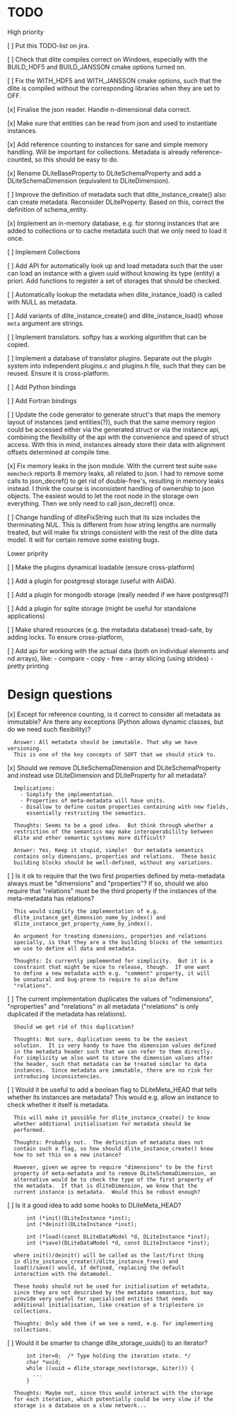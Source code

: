 TODO
====

High priority

  [ ] Put this TODO-list on jira.

  [ ] Check that dlite compiles correct on Windows, especially with the
      BUILD_HDF5 and BUILD_JANSSON cmake options turned on.

  [ ] Fix the WITH_HDF5 and WITH_JANSSON cmake options, such that the
      dlite is compiled without the corresponding libraries when they
      are set to OFF.

  [x] Finalise the json reader.  Handle n-dimensional data correct.

  [x] Make sure that entities can be read from json and used to
      instantiate instances.

  [x] Add reference counting to instances for sane and simple memory
      handling. Will be important for collections.  Metadata is already
      reference-counted, so this should be easy to do.

  [x] Rename DLiteBaseProperty to DLiteSchemaProperty and add a
      DLiteSchemaDimension (equivalent to DLiteDimension).

  [ ] Improve the definition of metadata such that dlite_instance_create()
      also can create metadata.  Reconsider DLiteProperty.  Based on
      this, correct the definition of schema_entity.

  [x] Implement an in-memory database, e.g. for storing instances that
      are added to collections or to cache metadata such that we only
      need to load it once.

  [ ] Implement Collections

  [ ] Add API for automatically look up and load metadata such that the
      user can load an instance with a given uuid without knowing its
      type (entity) a priori.  Add functions to register a set of storages
      that should be checked.

  [ ] Automatically lookup the metadata when dlite_instance_load() is
      called with NULL as metadata.

  [ ] Add variants of dlite_instance_create() and dlite_instance_load()
      whose `meta` argument are strings.

  [ ] Implement translators.  softpy has a working algorithm that can be
      copied.

  [ ] Implement a database of translator plugins.  Separate out the plugin
      system into independent plugins.c and plugins.h file, such that
      they can be reused.  Ensure it is cross-platform.

  [ ] Add Python bindings

  [ ] Add Fortran bindings

  [ ] Update the code generator to generate struct's that maps the
      memory layout of instances (and entities(?)), such that the same
      memory region could be accessed either via the generated struct or
      via the instance api, combining the flexibility of the api with
      the convenience and speed of struct access.  With this in mind,
      instances already store their data with alignment offsets
      determined at compile time.

  [x] Fix memory leaks in the json module. With the current test suite
      ``make memcheck`` reports 8 memory leaks, all related to json. I
      had to remove some calls to json_decref() to get rid of
      double-free's, resulting in memory leaks instead. I think the
      course is inconsistent handling of ownership to json objects. The
      easiest would to let the root node in the storage own everything.
      Then we only need to call json_decref() once.

  [ ] Change handling of dliteFixString such that its size includes
      the therminating NUL.  This is different from how string lengths
      are normally treated, but will make fix strings consistent with
      the rest of the dlite data model.  It will for certain remove
      some existing bugs.


Lower priprity

  [ ] Make the plugins dynamical loadable (ensure cross-platform)

  [ ] Add a plugin for postgresql storage (useful with AiiDA).

  [ ] Add a plugin for mongodb storage (really needed if we have postgresql?)

  [ ] Add a plugin for sqlite storage (might be useful for standalone
      applications)

  [ ] Make shared resources (e.g. the metadata database) tread-safe,
      by adding locks.  To ensure cross-platform,

  [ ] Add api for working with the actual data (both on individual
      elements and nd arrays), like:
        - compare
        - copy
        - free
        - array slicing (using strides)
        - pretty printing


Design questions
================

  [x] Except for reference counting, is it correct to consider all
      metadata as immutable?  Are there any exceptions (Python allows
      dynamic classes, but do we need such flexibility)?

      Answer: All metadata should be immutable. That why we have versioning.
      This is one of the key concepts of SOFT that we should stick to.


  [x] Should we remove DLiteSchemaDimension and DLiteSchemaProperty
      and instead use DLiteDimension and DLiteProperty for all metadata?

      Implications:
        - Simplify the implementation.
        - Properties of meta-metadata will have units.
        - Disallow to define custom properties containing with new fields,
          essentially restricting the semantics.

      Thoughts: Seems to be a good idea.  But think through whether a
      restriction of the semantics may make interoperabililty between
      dlite and other semantic systems more difficult?

      Answer: Yes. Keep it stupid, simple!  Our metadata semantics
      contains only dimensions, properties and relations.  These basic
      building blocks should be well-defined, without any variations.


  [ ] Is it ok to require that the two first properties defined by
      meta-metadata always must be "dimensions" and "properties"?
      If so, should we also require that "relations" must be the third
      property if the instances of the meta-metadata has relations?

      This would simplify the implementation of e.g.
      dlite_instance_get_dimension_name_by_index() and
      dlite_instance_get_property_name_by_index().

      An argument for treating dimensions, properties and relations
      specially, is that they are a the building blocks of the semantics
      we use to define all data and metadata.

      Thoughts: Is currently implemented for simplicity.  But it is a
      constraint that might be nice to release, though.  If one want
      to define a new metadata with e.g. "comment" property, it will
      be unnatural and bug-prone to require to also define
      "relations".


  [ ] The current implementation duplicates the values of "ndimensions",
      "nproperties" and "nrelations" in all metadata ("nrelations" is
      only duplicated if the metadata has relations).

      Should we get rid of this duplication?

      Thoughts: Not sure, duplication seems to be the easiest
      solution.  It is very handy to have the dimension values defined
      in the metadata header such that we can refer to them directly.
      For simplicity we also want to store the dimension values after
      the header, such that metadata can be treated similar to data
      instances.  Since metadata are immutable, there are no risk for
      introducing inconsistencies.


  [ ] Would it be useful to add a boolean flag to DLiteMeta_HEAD that
      tells whether its instances are metadata?  This would e.g. allow
      an instance to check whether it itself is metadata.

      This will make it possible for dlite_instance_create() to know
      whether additional initialisation for metadata should be
      performed.

      Thoughts: Probably not.  The definition of metadata does not
      contain such a flag, so how should dlite_instance_create() know
      how to set this on a new instance?

      However, given we agree to require "dimensions" to be the first
      property of meta-metadata and to remove DLiteSchemaDimension, an
      alternative would be to check the type of the first property of
      the metadata.  If that is dliteDimension, we know that the
      current instance is metadata.  Would this be robust enough?


  [ ] Is it a good idea to add some hooks to DLiteMeta_HEAD?

          int (*init)(DLiteInstance *inst);
          int (*deinit)(DLiteInstance *inst);

          int (*load)(const DLiteDataModel *d, DLiteInstance *inst);
          int (*save)(DLiteDataModel *d, const DLiteInstance *inst);

      where init()/deinit() will be called as the last/first thing
      in dlite_instance_create()/dlite_instance_free() and
      load()/save() would, if defined, replacing the default
      interaction with the datamodel.

      These hooks should not be used for initialisation of metadata,
      since they are not described by the metadata semantics, but may
      provide very useful for specialised entities that needs
      additional initialisation, like creation of a triplestore in
      collections.

      Thoughts: Only add them if we see a need, e.g. for implementing
      collections.


  [ ] Would it be smarter to change dlite_storage_uuids() to an iterator?

          int iter=0;  /* Type holding the iteration state. */
          char *uuid;
          while ((uuid = dlite_storage_next(storage, &iter))) {
            ...
          }

      Thoughts: Maybe not, since this would interact with the storage
      for each iteration, which potentially could be very slow if the
      storage is a database on a slow network...

